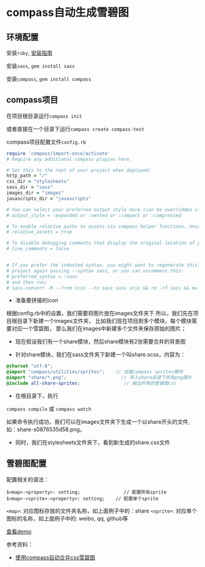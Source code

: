 # compass自动生成雪碧图

## 环境配置

安装`ruby`, [安装指南](https://www.ruby-lang.org/en/documentation/installation/)

安装`sass`, ```gem install sass```

安装`compass`, ```gem install compass```

## compass项目

在项目根目录运行```compass init```

或者直接在一个目录下运行```compass create compass-test```

compass项目配置文件`config.rb`

```rb
require 'compass/import-once/activate'
# Require any additional compass plugins here.

# Set this to the root of your project when deployed:
http_path = "/"
css_dir = "stylesheets"
sass_dir = "sass"
images_dir = "images"
javascripts_dir = "javascripts"

# You can select your preferred output style here (can be overridden via the command line):
# output_style = :expanded or :nested or :compact or :compressed

# To enable relative paths to assets via compass helper functions. Uncomment:
# relative_assets = true

# To disable debugging comments that display the original location of your selectors. Uncomment:
# line_comments = false


# If you prefer the indented syntax, you might want to regenerate this
# project again passing --syntax sass, or you can uncomment this:
# preferred_syntax = :sass
# and then run:
# sass-convert -R --from scss --to sass sass scss && rm -rf sass && mv scss sass
```

- 准备要拼接的icon

根据config.rb中的设置，我们需要将图片放在images文件夹下
所以，我们先在项目根目录下新建一个images文件夹，
比如我们现在项目㓟多个模块，每个模块需要对应一个雪碧图，
那么我们在images中新建多个文件夹保存原始的图片；

- 现在假设我们有一个share模块，然后share模块有2张需要合并的背景图

- 针对share模块，我们在sass文件夹下新建一个叫share.scss，内容为：

```scss
@charset "utf-8";
@import "compass/utilities/sprites";    // 加载compass sprites模块
@import "share/*.png";                    // 导入share目录下所有png图片
@include all-share-sprites;                // 输出所有的雪碧图css
```

- 在根目录下，执行

```compass compile```
或
```compass watch```

如果命令执行成功，我们可以在images文件夹下生成一个以share开头的文件,如：share-s0876535d58.png。

- 同时，我们在stylesheets文件夹下，看到新生成的share.css文件


## 雪碧图配置

配置相关的语法：

```
$<map>-<property>: setting;                // 配置所有sprite
$<map>-<sprite>-<property>: setting;    // 配置单个sprite
```

`<map>`: 对应图标存放的文件夹名称，如上面例子中的：share
`<sprite>`: 对应单个图标的名称，如上面例子中的: weibo, qq, github等

[查看demo](code/compass-demo/config.rb)

参考资料：
- [使用compass自动合并css雪碧图](https://www.w3ctech.com/topic/620)